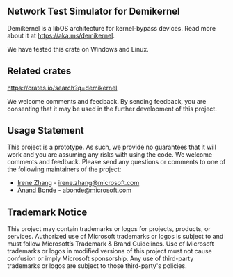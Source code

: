 ## Network Test Simulator for Demikernel

Demikernel is a libOS architecture for kernel-bypass devices. Read more about it
at https://aka.ms/demikernel.

We have tested this crate on Windows and Linux.

## Related crates
https://crates.io/search?q=demikernel

We welcome comments and feedback. By sending feedback, you are consenting that
it may be used in the further development of this project.

## Usage Statement

This project is a prototype. As such, we provide no guarantees that it will
work and you are assuming any risks with using the code. We welcome comments
and feedback. Please send any questions or comments to one of the following
maintainers of the project:

- [Irene Zhang](https://github.com/iyzhang) - [irene.zhang@microsoft.com](mailto:irene.zhang@microsoft.com)
- [Anand Bonde](https://github.com/anandbonde) - [abonde@microsoft.com](mailto:abonde@microsoft.com)

## Trademark Notice

This project may contain trademarks or logos for projects, products, or
services. Authorized use of Microsoft trademarks or logos is subject to and must
follow Microsoft’s Trademark & Brand Guidelines. Use of Microsoft trademarks or
logos in modified versions of this project must not cause confusion or imply
Microsoft sponsorship. Any use of third-party trademarks or logos are subject to
those third-party's policies.
